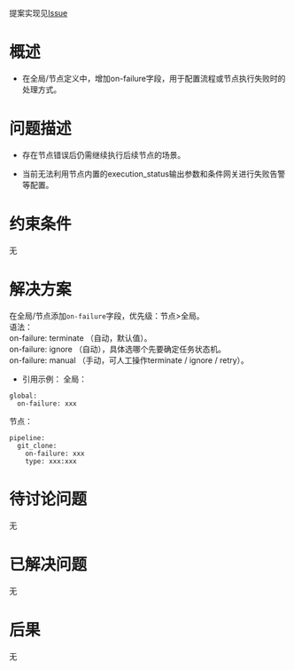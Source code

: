 提案实现见[Issue](https://gitee.com/jianmu-dev/jianmu-ci-server/issues/I4RNKB)

# 概述

* 在全局/节点定义中，增加on-failure字段，用于配置流程或节点执行失败时的处理方式。

# 问题描述

* 存在节点错误后仍需继续执行后续节点的场景。

* 当前无法利用节点内置的execution_status输出参数和条件网关进行失败告警等配置。

# 约束条件

无  

# 解决方案
  
在全局/节点添加`on-failure`字段，优先级：节点>全局。  
语法：  
on-failure: terminate （自动，默认值）。  
on-failure: ignore （自动），具体选哪个先要确定任务状态机。  
on-failure: manual （手动，可人工操作terminate / ignore / retry）。   

* 引用示例：
全局：  
```
global:
  on-failure: xxx
```
节点：  
```
pipeline:
  git_clone:
    on-failure: xxx
    type: xxx:xxx
```

# 待讨论问题

无

# 已解决问题

无

# 后果

无

